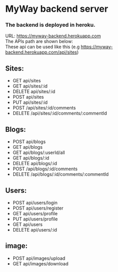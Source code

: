 # MyWay backend server 
### The backend is deployed in heroku.  
URL: https://myway-backend.herokuapp.com  
The APIs path are shown below:  
These api can be used like this (e.g https://myway-backend.herokuapp.com/api/sites)  

## Sites:  

- GET api/sites  
- GET api/sites/:id  
- DELETE api/sites/:id  
- POST api/sites  
- PUT api/sites/:id  
- POST /api/sites/:id/comments  
- DELETE /api/sites/:id/comments/:commentId  

## Blogs:

- POST api/blogs
- GET api/blogs
- GET api/blogs/:userId/all
- GET api/blogs/:id
- DELETE api/blogs/:id
- POST /api/blogs/:id/comments
- DELETE /api/blogs/:id/comments/:commentId
  
## Users:  
- POST api/users/login
- POST api/users/register
- GET api/users/profile
- PUT api/users/profile
- GET api/users
- DELETE api/users/:id

## image:  
- POST api/images/upload
- GET api/images/download